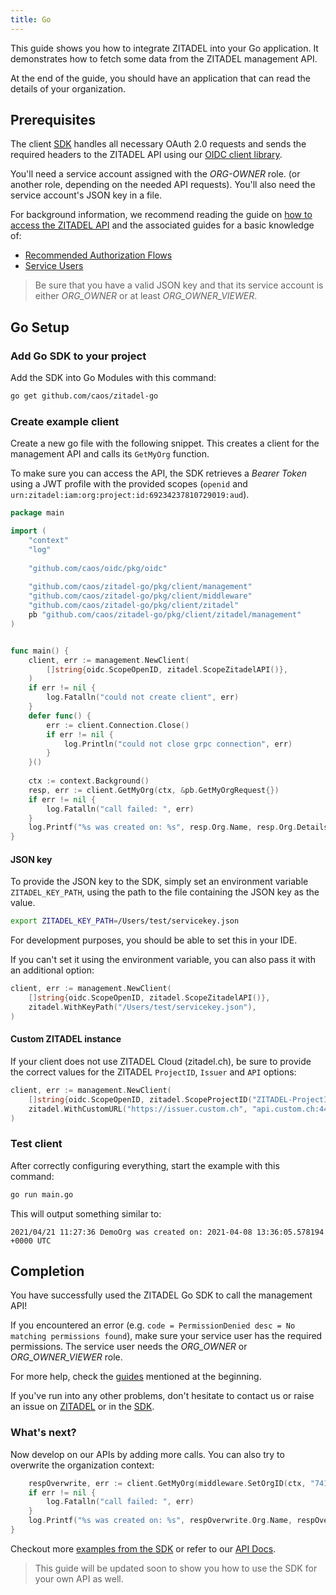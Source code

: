 ```yaml
---
title: Go
---
```


This guide shows you how to integrate ZITADEL into your Go application.
It demonstrates how to fetch some data from the ZITADEL management API.

At the end of the guide, you should have an application that can read the details of your organization.

## Prerequisites

The client [SDK](https://github.com/caos/zitadel-go) handles all necessary OAuth 2.0 requests and sends the required headers to the ZITADEL API using our [OIDC client library](https://github.com/caos/oidc).

You'll need a service account assigned with the *ORG-OWNER* role. 
(or another role, depending on the needed API requests).
You'll also need the service account's JSON key in a file.

For background information, we recommend reading the guide on [how to access the ZITADEL API](../../guides/api/access-zitadel-apis) and the associated guides for a basic knowledge of:
 - [Recommended Authorization Flows](../../guides/authorization/oauth-recommended-flows)
 - [Service Users](../../guides/authentication/serviceusers)

> Be sure that you have a valid JSON key and that its service account is either *ORG_OWNER* or at least *ORG_OWNER_VIEWER*.

## Go Setup

### Add Go SDK to your project

Add the SDK into Go Modules with this command:

```bash
go get github.com/caos/zitadel-go
```

### Create example client

Create a new go file with the following snippet.
This creates a client for the management API and calls its `GetMyOrg` function.

To make sure you can access the API,
the SDK retrieves a *Bearer Token* using a JWT profile with the provided scopes (`openid` and `urn:zitadel:iam:org:project:id:69234237810729019:aud`).

```go
package main

import (
    "context"
    "log"
    
    "github.com/caos/oidc/pkg/oidc"
    
    "github.com/caos/zitadel-go/pkg/client/management"
    "github.com/caos/zitadel-go/pkg/client/middleware"
    "github.com/caos/zitadel-go/pkg/client/zitadel"
    pb "github.com/caos/zitadel-go/pkg/client/zitadel/management"
)


func main() {
    client, err := management.NewClient(
        []string{oidc.ScopeOpenID, zitadel.ScopeZitadelAPI()},
    )
    if err != nil {
        log.Fatalln("could not create client", err)
    }
    defer func() {
        err := client.Connection.Close()
        if err != nil {
            log.Println("could not close grpc connection", err)
        }
    }()
    
    ctx := context.Background()
    resp, err := client.GetMyOrg(ctx, &pb.GetMyOrgRequest{})
    if err != nil {
        log.Fatalln("call failed: ", err)
    }
    log.Printf("%s was created on: %s", resp.Org.Name, resp.Org.Details.CreationDate.AsTime())
}
```

#### JSON key

To provide the JSON key to the SDK, simply set an environment variable `ZITADEL_KEY_PATH`, using the path to the file containing the JSON key as the value.

```bash
export ZITADEL_KEY_PATH=/Users/test/servicekey.json
```

For development purposes, you should be able to set this in your IDE.

If you can't set it using the environment variable, you can also pass it with an additional option:

```go
client, err := management.NewClient(
    []string{oidc.ScopeOpenID, zitadel.ScopeZitadelAPI()},
    zitadel.WithKeyPath("/Users/test/servicekey.json"),
)
```

#### Custom ZITADEL instance

If your client does not use ZITADEL Cloud (zitadel.ch), be sure to provide the correct values for the ZITADEL `ProjectID`, `Issuer` and `API` options:

```go
client, err := management.NewClient(
    []string{oidc.ScopeOpenID, zitadel.ScopeProjectID("ZITADEL-ProjectID")},
    zitadel.WithCustomURL("https://issuer.custom.ch", "api.custom.ch:443")
)
```

### Test client

After correctly configuring everything, start the example with this command:

```bash
go run main.go
```

This will output something similar to:

```
2021/04/21 11:27:36 DemoOrg was created on: 2021-04-08 13:36:05.578194 +0000 UTC
```

## Completion

You have successfully used the ZITADEL Go SDK to call the management API!

If you encountered an error (e.g. `code = PermissionDenied desc = No matching permissions found`), 
make sure your service user has the required permissions.
The service user needs the *ORG_OWNER* or *ORG_OWNER_VIEWER* role.

For more help, check the [guides](#prerequisites) mentioned at the beginning.

If you've run into any other problems, don't hesitate to contact us or raise an issue on [ZITADEL](https://github.com/caos/zitadel/issues) or in the [SDK](https://github.com/caos/zitadel-go/issues).

### What's next?

Now develop on our APIs by adding more calls.
You can also try to overwrite the organization context:

```go
    respOverwrite, err := client.GetMyOrg(middleware.SetOrgID(ctx, "74161146763996133"), &pb.GetMyOrgRequest{})
    if err != nil {
        log.Fatalln("call failed: ", err)
    }
    log.Printf("%s was created on: %s", respOverwrite.Org.Name, respOverwrite.Org.Details.CreationDate.AsTime())
}
```
Checkout more [examples from the SDK](https://github.com/caos/zitadel-go/blob/main/example) or refer to our [API Docs](../../apis/introduction).

> This guide will be updated soon to show you how to use the SDK for your own API as well.
